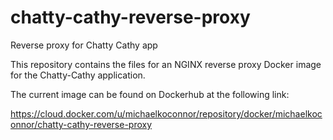 # chatty-cathy-reverse-proxy
Reverse proxy for Chatty Cathy app

This repository contains the files for an NGINX reverse proxy Docker image for the Chatty-Cathy application. 

The current image can be found on Dockerhub at the following link:

https://cloud.docker.com/u/michaelkoconnor/repository/docker/michaelkoconnor/chatty-cathy-reverse-proxy

